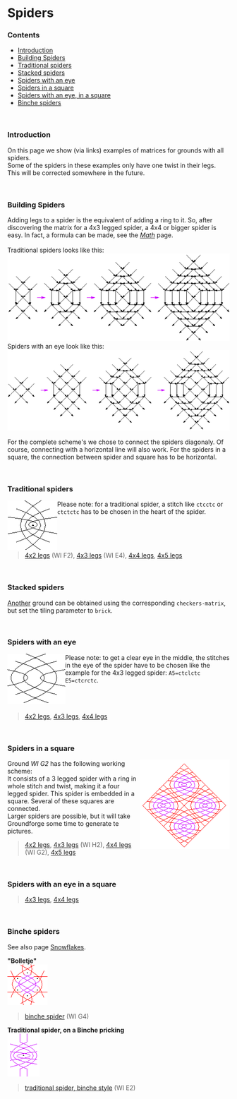 # Spiders   

### Contents
- [Introduction](#introduction)
- [Building Spiders](#building-spiders) 
- [Traditional spiders](#traditional-spiders)
- [Stacked spiders](#stacked-spiders)
- [Spiders with an eye](#spiders-with-an-eye)
- [Spiders in a square](#spiders-in-a-square)
- [Spiders with an eye, in a square](#spiders-with-an-eye-in-a-square)
- [Binche spiders](#binche-spiders)
<br>
     
### Introduction
On this page we show (via links) examples of matrices for grounds with all spiders. <br>
Some of the spiders in these examples only have one twist in their legs. This will be corrected somewhere in the future.
<p><br>

### Building Spiders
Adding legs to a spider is the equivalent of adding a ring to it. So, after discovering the matrix for a 4x3 legged spider, a 4x4 or bigger spider is easy. In fact, a formula can be made, see the [_Math_](https://github.com/MAETempels/MAE-gf/wiki/Mathematics#spider-formulas) page.
<br>   
Traditional spiders looks like this: <br>
![spider generator trad][pic-gen]    
Spiders with an eye look like this: <br>
![spider generator eye][pic-gon]
<br>

For the complete scheme's we chose to connect the spiders diagonaly. Of course, connecting with a horizontal line will also work. For the spiders in a square, the connection between spider and square has to be horizontal.
<p><br>

### Traditional spiders
<img alt="traditional spider" align="left" src="https://github.com/MAETempels/MAE-gf/blob/master/images_wt/gf-sp-trad.png">

Please note: for a traditional spider, a stitch like `ctcctc` or `ctctctc` has to be chosen in the heart of the spider.
<br><br><br><br><br>
> [4x2 legs][st2] (WI F2), [4x3 legs][st3] (WI E4), [4x4 legs][st4], [4x5 legs][st5]
<p><br>  

### Stacked spiders
[Another][sa1] ground can be obtained using the corresponding `checkers-matrix`, but set the tiling parameter to `brick`.
<p><br>
    
### Spiders with an eye
<img alt="spider with an eye" align="left" src="https://github.com/MAETempels/MAE-gf/blob/master/images_wt/gf-sp-gat.png">

Please note: to get a clear eye in the middle, the stitches in the eye of the spider have to be chosen like the example for the 4x3 legged spider: `A5=ctclctc E5=ctcrctc`. 
<br><br><br><br>
> [4x2 legs][sh2], [4x3 legs][sh3], [4x4 legs][sh4]
<p><br>
 
### Spiders in a square
<img alt="spider in square" align="right" src="https://github.com/MAETempels/mae-gf/blob/master/images_wt/gf%20spin%204s%20wt.png">

Ground _WI G2_ has the following working scheme:      
It consists of a 3 legged spider with a ring in whole stitch and twist, making it a four legged spider. This spider is embedded in a square. Several of these squares are connected. <br>
Larger spiders are possible, but it will take Groundforge some time to generate te pictures. <br>
> [4x2 legs][sq2], [4x3 legs][sq3] (WI H2), [4x4 legs][sq4] (WI G2), [4x5 legs][sq5]
<p><br>
       
### Spiders with an eye in a square 
> [4x3 legs][shq3], [4x4 legs][shq4]
<p><br>

### Binche spiders 
See also page [Snowflakes](https://github.com/MAETempels/MAE-gf/wiki/Snowflakes).
<br>

**"Bolletje"** <br>
![binche spider][pic-bi-boll]
> [binche spider][wi-g04] (WI G4)
<p>

**Traditional spider, on a Binche pricking** <br> 
![binche small spider][pic-bi-spin]    
> [traditional spider, binche style][wi-e02] (WI E2)
<p><br>



[pic-ts]: https://github.com/MAETempels/MAE-gf/blob/master/images/gf%20spin%204t.png
[pic-gen]: https://github.com/MAETempels/MAE-gf/blob/master/images/gf%20spin%20gen.png
[pic-gon]: https://github.com/MAETempels/MAE-gf/blob/master/images/gf%20spon%20gn.png
[pic-sq-wt]: https://github.com/MAETempels/mae-gf/blob/master/images_wt/gf%20spin%204s%20wt.png
[pic-sq]: https://github.com/MAETempels/MAE-gf/blob/master/images/gf%20spin%204s.png
[pic-sp-trad]: https://github.com/MAETempels/MAE-gf/blob/master/images_wt/gf-sp-trad.png
[pic-sp-gat]: https://github.com/MAETempels/MAE-gf/blob/master/images_wt/gf-sp-gat.png
[pic-bi-boll]: https://github.com/MAETempels/MAE-gf/blob/master/images_wt/gf-bi-boll.png
[pic-bi-spin]: https://github.com/MAETempels/MAE-gf/blob/master/images_wt/gf-bi-spin.png


[st2]: https://d-bl.github.io/GroundForge/index.html?m=-5--%0AB-C-%0A-5-5%0A5-5-%3Bbricks%3B24%3B24%3B0%3B0&s1=ctc%20B3%3Dctcttctc%20A4%3Dctcll%20D1%3Dctctt%20%20C4%3Dctcrr
[st3]: https://d-bl.github.io/GroundForge/index.html?m=-5----%0AB-CD-A%0A256-5-%0A-5-535%0A5-56-2%3Bbricks%3B24%3B24%3B0%3B0&s1=ctc%20A4%3Dctctctc%20C5%3Dctcr%20B1%3Dctcr%20E5%3Dctcl%20F1%3Dctcl%20D2%3Dctct
[st4]: https://d-bl.github.io/GroundForge/index.html?m=-5------%0AB-CDD-AA%0A2566-5-2%0A256-535-%0A-5-56325%0A5-566-22%3Bbricks%3B24%3B24%3B0%3B0&s1=ctc%20H5%3Dctctctc%20E6%3Dctcl%20F1%3Dctcl%20G2%3Dctcl%20D3%3Dctct%20C6%3Dctcr%20B1%3Dctcr%20A2%3Dctcr
[st5]: https://d-bl.github.io/GroundForge/index.html?m=-5--------%0AB-CDDD-AAA%0A25666-5-22%0A2566-535-2%0A256-56325-%0A-5-5663225%0A5-5666-222%3Bbricks%3B24%3B24%3B0%3B0&s1=ctc%20I6%3Dctctctc%20E7%3Dctcll%20F1%3Dctcll%20G2%3Dctcll%20H3%3Dctcll%20D4%3Dctctt%20C7%3Dctcrr%20B1%3Dctcrr%20A2%3Dctcrr%20J3%3Dctcrr

[sa1]: https://d-bl.github.io/GroundForge/index.html?m=-5--%0AB-C-%0A-5-5%0A5-5-%0A---5%0AC-B-%0A-5-5%0A5-5-%3Bbricks%3B24%3B24%3B0%3B0&s1=ctc%20D5%3Dttctctt%20A8%3Dctcll%20B1%3Dctctt%20C8%3Dctcrr

[sh2]: https://d-bl.github.io/GroundForge/index.html?m=5-5-%0A-5-5%3Bbricks%3B24%3B24%3B0%3B0&s1=ctc%20B2%3Drctclctcr%20D2%3Dlctcrctcl
[sh3]: https://d-bl.github.io/GroundForge/index.html?m=5-5-5-%0A-5---5%0A5-C-B-%0A-5-5-5%0A5-5-5-%3Bbricks%3B24%3B24%3B0%3B0&s1=ctc%20E5%3Dctcrctc%20A5%3Dctclctc%20D1%3Dctcll%20B2%3Dctcll%20C3%3Dctctt%20B1%3Dctcrr%20D2%3Dctcrr
[sh4]: https://d-bl.github.io/GroundForge/index.html?m=5-25-56-%0A-5-----5%0A5-CD-AB-%0A-56-5-25%0A56-535-2%0A5-56-25-%3Bbricks%3B24%3B24%3B0%3B0&s1=ctc%20F6%3Dctcrrctc%20H6%3Dctcllctc%20D1%3Dctcll%20E2%3Dctcll%20B3%3Dctcll%20C4%3Dctctt%20B1%3Dctcrr%20A2%3Dctcrr%20D3%3Dctcrr

[sq2]: https://d-bl.github.io/GroundForge/index.html?m=5--5--%0A-C632B%0A566-22%3Bbricks%3B24%3B24%3B0%3B0&s1=ctct%20F3%3Dctc%20E1%3Dctc%20A1%3Dctc%20F2%3Dctcttctc%20B3%3Dctcl%20D3%3Dctcr
[sq3]: https://d-bl.github.io/GroundForge/index.html?m=5---5---%0A-CD632AB%0A56663222%0A5666-222%3Bbricks%3B24%3B24%3B0%3B0&s1=ctct%20C4%3Dctc%20F1%3Dctc%20E2%3Dctc%20H1%3Dctc%20G1%3Dctc%20F2%3Dctc%20A2%3Dctc%20H2%3Dctc%20G3%3Dctcctc%20F4%3Dctc%20H4%3Dctc%20C1%3Dctc%20E4%3Dctcl%20%20B1%3Dctcl%20A4%3Dctcr%20D1%3Dctcr
[sq4]: https://d-bl.github.io/GroundForge/index.html?m=5----5----%0A-CDD632AAB%0A5666632222%0A5666632222%0A56666-2222%3Bbricks%3B24%3B24%3B0%3B0&s1=ctct%20C1%3Dctc%20G2%3Dctc%20I2%3Dctc%20F3%3Dctc%20J3%3Dctc%20H2%3Dctc%20G3%3Dctc%20I3%3Dctc%20G5%3Dctc%20I5%3Dctc%20H1%3Dctc%20H4%3Dcttc%20F5%3Dctcl%20G1%3Dctcl%20J5%3Dctcr%20I1%3Dctcr
[sq5]: https://d-bl.github.io/GroundForge/index.html?m=5-----5-----%0A-CDDD632AAAB%0A566666322222%0A566666322222%0A566666322222%0A566666-22222%3Bbricks%3B24%3B24%3B0%3B0&s1=ctc%20I5%3Dctctctc%20C5%3Dtctct%20B6%3Dtctct%20A1%3Dtctct%20L2%3Dtctct%20E3%3Dtctct%20D4%3Dtctct%20D6%3Dtctct%20E1%3Dtctct%20A3%3Dtctct%20B4%3Dtctct%20F2%3Dtctct

[wi-g04]: https://d-bl.github.io/GroundForge/index.html?m=5-27-256-46-%0A-5----5----5%0A5-CD-B3C-AB-%0A-56866-22125%3Bbricks%3B24%3B24%3B0%3B0&s1=ctct%20I1%3Dctc%20H2%3Dctc%20J2%3Dctc%20I3%3Dctc%20G3%3Dctc%20K3%3Dctc%20H4%3Dctc%20J4%3Dctc%20C1%3Dctc%20A1%3Dctcl%20E1%3Dctcr%20B2%3Dctcl%20D2%3Dctcr
[wi-e02]: https://d-bl.github.io/GroundForge/index.html?m=5---5---%0A-CD632AB%0A5666-222%3Bbricks%3B24%3B24%3B0%3B0&s1=ctc%20C2%3Dctctttctc%20A3%3Dctclll%20B1%3Dctclll%20E3%3Dctcrrr%20D1%3Dctcrrr%20G2%3Dctctctc&s2=cross%3Dctc%20twist%3Dctc&s3=

[shq3]: https://d-bl.github.io/GroundForge/index.html?m=-5--5--5%0A5-C632B-%0A-566-225%0A566-5-22%3Bbricks%3B24%3B24%3B0%3B0&s1=ctc%20C3%3Dtctct%20B4%3Dlctct%20E1%3Dlctct%20D2%3Dlctct%20D4%3Drctct%20A1%3Drctct%20B2%3Drctct%20F3%3Dctcrctc%20H3%3Dctclctc
[shq4]: https://d-bl.github.io/GroundForge/index.html?m=-5---5---5%0A5-CD632AB-%0A-566632225%0A56666-2222%0A5666-5-222%3Bbricks%3B24%3B24%3B0%3B0&s1=G4%3Dtctct%20I4%3Dtctct%20C4%3Dctct%20B5%3Dlctct%20A1%3Dlctct%20E2%3Dlctct%20D3%3Dlctct%20D5%3Drctct%20E1%3Drctct%20A2%3Drctct%20B3%3Drctct%20C4%3Dctct

